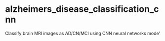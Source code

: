 # alzheimers_disease_classification_cnn
Classify brain MRI images as AD/CN/MCI using CNN neural networks mode'
